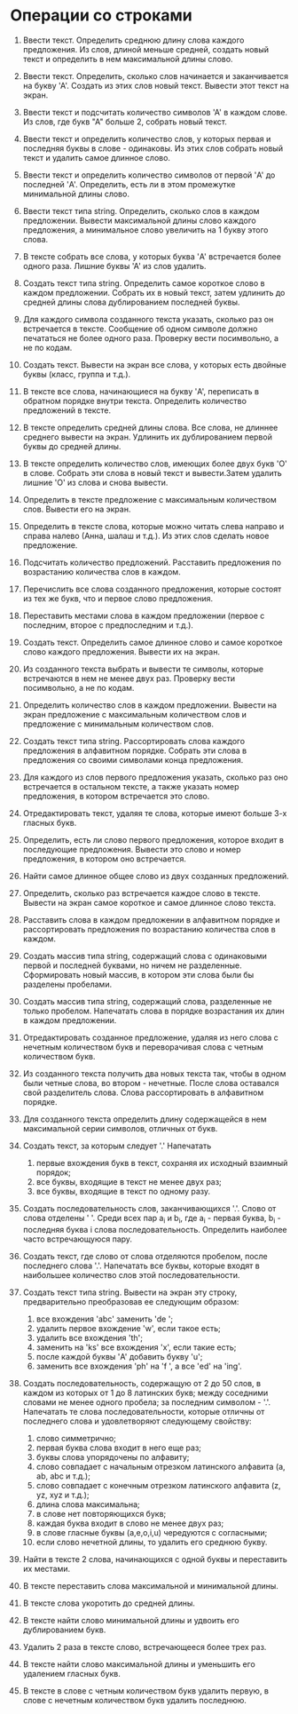 # Операции со строками

1. Ввести текст. Определить среднюю длину  слова каждого предложения. Из слов, длиной меньше средней, создать новый текст и определить в нем максимальной длины слово.

2. Ввести текст. Определить, сколько слов начинается и заканчивается на букву 'А'. Создать из этих слов новый текст. Вывести этот текст на экран.

3. Ввести текст  и подсчитать количество символов 'А' в каждом слове. Из слов, где букв "А" больше 2, собрать новый текст.

4. Ввести текст и определить количество слов, у которых первая и последняя буквы в слове - одинаковы. Из этих слов собрать новый текст и удалить самое длинное слово.

5. Ввести текст  и определить количество символов от первой 'A' до последней 'A'. Определить, есть ли в этом промежутке минимальной длины слово.

6. Ввести текст типа string. Определить, сколько слов в каждом предложении. Вывести максимальной длины слово каждого предложения, а минимальное слово увеличить на 1 букву этого слова.

7. В тексте собрать все слова, у которых буква 'A' встречается более одного раза. Лишние буквы 'А' из слов удалить.

8. Создать текст типа string. Определить самое короткое слово в каждом предложении. Собрать их в новый текст, затем удлинить до средней длины слова дублированием последней буквы.

9. Для каждого символа созданного текста указать, сколько раз он встречается в тексте. Сообщение об одном символе должно печататься не более одного раза. Проверку вести посимвольно, а не по кодам.

10. Создать текст. Вывести на экран все слова, у которых есть двойные буквы (класс, группа и т.д.).

11. В тексте все слова, начинающиеся на букву 'A', переписать в обратном порядке внутри текста. Определить количество предложений в тексте.

12. В тексте определить средней длины слова. Все слова, не длиннее среднего вывести на экран. Удлинить их дублированием первой буквы до средней длины.

13. В тексте определить количество слов, имеющих более  двух букв 'O' в слове. Собрать эти слова в новый текст и вывести.Затем удалить лишние 'О' из слова и снова вывести.

14. Определить в тексте предложение с максимальным количеством слов. Вывести его на экран.

15. Определить в тексте слова, которые можно читать слева направо и справа налево (Анна, шалаш и т.д.). Из этих слов сделать новое предложение.

16. Подсчитать количество предложений. Расставить предложения по возрастанию количества слов в каждом.

17. Перечислить все слова созданного предложения, которые состоят из тех же букв, что и первое слово предложения.

18. Переставить местами слова в каждом предложении (первое с последним, второе с предпоследним и т.д.).

19. Создать текст. Определить самое длинное слово и самое короткое слово каждого предложения. Вывести их на экран.

20. Из созданного текста выбрать и вывести те символы, которые встречаются в нем не менее двух раз. Проверку вести посимвольно, а не по кодам.

21. Определить количество слов в каждом предложении. Вывести на экран предложение с максимальным количеством слов и предложение с минимальным количеством слов.

22. Создать текст типа string. Рассортировать слова каждого предложения в алфавитном порядке. Собрать эти слова в предложения со своими символами конца предложения.

23. Для каждого из слов первого предложения указать, сколько раз оно встречается в остальном тексте, а также указать номер предложения, в котором встречается это слово.

24. Отредактировать текст, удаляя те слова, которые имеют больше 3-х гласных букв.

25. Определить, есть ли слово первого предложения, которое входит в последующие предложения. Вывести это слово и номер предложения, в котором оно встречается.

26. Найти самое длинное общее слово из двух созданных предложений.

27. Определить, сколько раз встречается каждое слово в тексте. Вывести на экран самое короткое и самое длинное слово текста.

28. Расставить слова в каждом предложении в алфавитном порядке и рассортировать предложения по возрастанию  количества слов в каждом.

29. Создать массив типа string, содержащий слова с одинаковыми первой и последней буквами, но ничем не разделенные. Сформировать новый массив, в котором эти слова были бы разделены пробелами.

30. Создать массив типа string, содержащий слова, разделенные не только пробелом. Напечатать слова в порядке возрастания их длин в каждом предложении.

31. Отредактировать созданное предложение, удаляя из него слова с нечетным количеством букв и переворачивая слова с четным количеством букв.

32. Из созданного текста получить два новых текста так, чтобы в одном были четные слова, во втором - нечетные. После слова оставался свой разделитель слова. Слова рассортировать в алфавитном порядке.

33. Для созданного текста определить длину содержащейся в нем максимальной серии символов, отличных от букв.

34. Создать текст, за которым следует '.' Напечатать
    1. первые вхождения букв в текст, сохраняя их исходный взаимный порядок;
    2. все буквы, входящие в текст не менее двух раз;
    3. все буквы, входящие в текст по одному разу.

35. Создать последовательность слов, заканчивающихся '.'. Слово от слова отделены '   '. Среди всех пар a<sub>i</sub> и b<sub>i</sub>, где a<sub>i</sub> - первая буква, b<sub>i</sub> - последняя буква i слова последовательность. Определить наиболее часто встречающуюся пару.

36. Создать текст, где слово от слова отделяются  пробелом, после последнего слова '.'. Напечатать все буквы, которые входят в наибольшее количество слов этой последовательности.

37. Создать текст типа string. Вывести на экран эту строку, предварительно преобразовав ее следующим образом:
    1. все вхождения 'abc' заменить 'de '; 
    2. удалить первое вхождение 'w', если такое есть;
    3. удалить все вхождения 'th';
    4. заменить на 'ks' все вхождения 'x', если такие есть;
    5. после каждой буквы 'A' добавить букву 'u';
    6. заменить все вхождения 'ph' на 'f ', а все 'ed' на 'ing'.

38. Создать последовательность, содержащую от 2 до 50 слов, в каждом из которых от 1 до 8 латинских букв; между соседними словами не менее одного пробела; за последним символом - '.'. Напечатать те слова последовательности, которые отличны от последнего слова и удовлетворяют следующему свойству:
    1. слово симметрично;
    2. первая буква слова входит в него еще раз;
    3. буквы слова упорядочены по алфавиту;
    4. слово совпадает с начальным отрезком латинского алфавита (a, ab, abc и т.д.);
    5. слово совпадает с конечным отрезком латинского алфавита (z, yz, xyz и т.д.);
    6. длина слова максимальна;
    7. в слове нет повторяющихся букв;
    8. каждая буква входит в слово не менее двух раз;
    9. в слове гласные буквы (a,e,o,i,u) чередуются с согласными;
    10. если слово нечетной длины, то удалить его среднюю букву.

39. Найти в тексте 2 слова, начинающихся с одной буквы и переставить их местами.

40. В тексте переставить слова максимальной и минимальной длины.

41. В тексте слова укоротить до средней длины.

42. В тексте найти слово минимальной длины и удвоить его дублированием букв.

43. Удалить 2 раза в тексте слово, встречающееся более трех раз.

44. В тексте найти слово максимальной длины и уменьшить его удалением гласных букв.
45. В тексте в слове с четным количеством букв удалить первую, в слове с нечетным количеством букв удалить последнюю.
